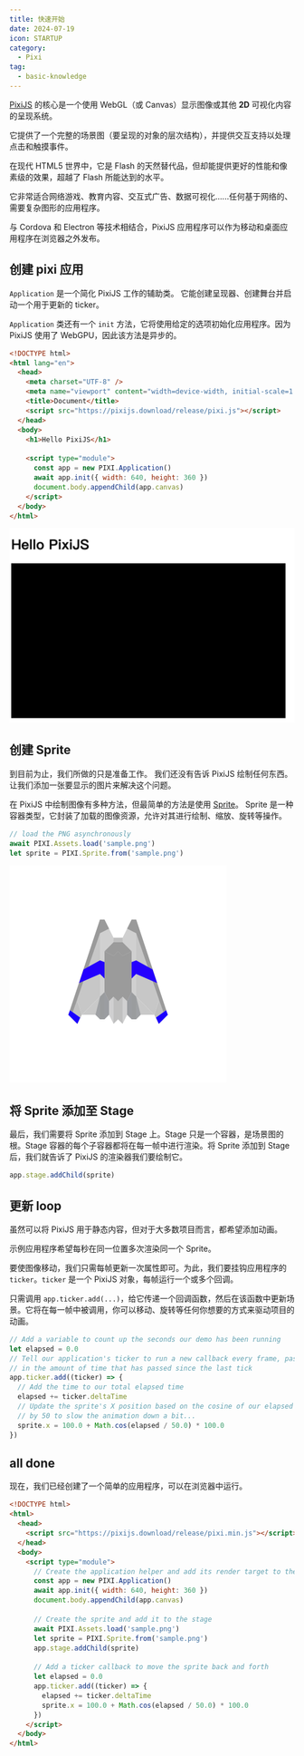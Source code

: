 ```yaml
---
title: 快速开始
date: 2024-07-19
icon: STARTUP
category:
  - Pixi
tag:
  - basic-knowledge
---
```


[PixiJS](https://pixijs.com/) 的核心是一个使用 WebGL（或 Canvas）显示图像或其他 **2D** 可视化内容的呈现系统。

它提供了一个完整的场景图（要呈现的对象的层次结构），并提供交互支持以处理点击和触摸事件。

在现代 HTML5 世界中，它是 Flash 的天然替代品，但却能提供更好的性能和像素级的效果，超越了 Flash 所能达到的水平。

它非常适合网络游戏、教育内容、交互式广告、数据可视化......任何基于网络的、需要复杂图形的应用程序。

与 Cordova 和 Electron 等技术相结合，PixiJS 应用程序可以作为移动和桌面应用程序在浏览器之外发布。

## 创建 pixi 应用

`Application` 是一个简化 PixiJS 工作的辅助类。 它能创建呈现器、创建舞台并启动一个用于更新的 ticker。

`Application` 类还有一个 `init` 方法，它将使用给定的选项初始化应用程序。因为 PixiJS 使用了 WebGPU，因此该方法是异步的。

```html
<!DOCTYPE html>
<html lang="en">
  <head>
    <meta charset="UTF-8" />
    <meta name="viewport" content="width=device-width, initial-scale=1.0" />
    <title>Document</title>
    <script src="https://pixijs.download/release/pixi.js"></script>
  </head>
  <body>
    <h1>Hello PixiJS</h1>

    <script type="module">
      const app = new PIXI.Application()
      await app.init({ width: 640, height: 360 })
      document.body.appendChild(app.canvas)
    </script>
  </body>
</html>
```

![create pixi app](https://raw.githubusercontent.com/dribble-njr/typora-njr/master/img/20240719160224.png)

## 创建 Sprite

到目前为止，我们所做的只是准备工作。 我们还没有告诉 PixiJS 绘制任何东西。 让我们添加一张要显示的图片来解决这个问题。

在 PixiJS 中绘制图像有多种方法，但最简单的方法是使用 [Sprite](https://pixijs.download/release/docs/scene.Sprite.html)。 Sprite 是一种容器类型，它封装了加载的图像资源，允许对其进行绘制、缩放、旋转等操作。

```js
// load the PNG asynchronously
await PIXI.Assets.load('sample.png')
let sprite = PIXI.Sprite.from('sample.png')
```

![sample](https://raw.githubusercontent.com/dribble-njr/typora-njr/master/img/sample.png)

## 将 Sprite 添加至 Stage

最后，我们需要将 Sprite 添加到 Stage 上。Stage 只是一个容器，是场景图的根。Stage 容器的每个子容器都将在每一帧中进行渲染。将 Sprite 添加到 Stage 后，我们就告诉了 PixiJS 的渲染器我们要绘制它。

```js
app.stage.addChild(sprite)
```

## 更新 loop

虽然可以将 PixiJS 用于静态内容，但对于大多数项目而言，都希望添加动画。

示例应用程序希望每秒在同一位置多次渲染同一个 Sprite。

要使图像移动，我们只需每帧更新一次属性即可。为此，我们要挂钩应用程序的 `ticker`。`ticker` 是一个 PixiJS 对象，每帧运行一个或多个回调。

只需调用 `app.ticker.add(...)`，给它传递一个回调函数，然后在该函数中更新场景。它将在每一帧中被调用，你可以移动、旋转等任何你想要的方式来驱动项目的动画。

```js
// Add a variable to count up the seconds our demo has been running
let elapsed = 0.0
// Tell our application's ticker to run a new callback every frame, passing
// in the amount of time that has passed since the last tick
app.ticker.add((ticker) => {
  // Add the time to our total elapsed time
  elapsed += ticker.deltaTime
  // Update the sprite's X position based on the cosine of our elapsed time.  We divide
  // by 50 to slow the animation down a bit...
  sprite.x = 100.0 + Math.cos(elapsed / 50.0) * 100.0
})
```

## all done

现在，我们已经创建了一个简单的应用程序，可以在浏览器中运行。

```html
<!DOCTYPE html>
<html>
  <head>
    <script src="https://pixijs.download/release/pixi.min.js"></script>
  </head>
  <body>
    <script type="module">
      // Create the application helper and add its render target to the page
      const app = new PIXI.Application()
      await app.init({ width: 640, height: 360 })
      document.body.appendChild(app.canvas)

      // Create the sprite and add it to the stage
      await PIXI.Assets.load('sample.png')
      let sprite = PIXI.Sprite.from('sample.png')
      app.stage.addChild(sprite)

      // Add a ticker callback to move the sprite back and forth
      let elapsed = 0.0
      app.ticker.add((ticker) => {
        elapsed += ticker.deltaTime
        sprite.x = 100.0 + Math.cos(elapsed / 50.0) * 100.0
      })
    </script>
  </body>
</html>
```
